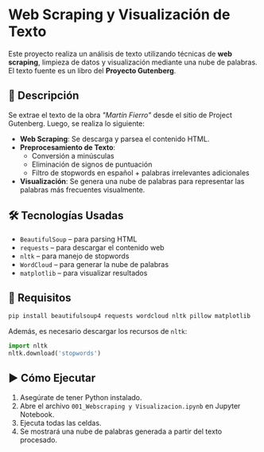 # Web Scraping y Visualización de Texto

Este proyecto realiza un análisis de texto utilizando técnicas de **web scraping**, limpieza de datos y visualización mediante una nube de palabras. El texto fuente es un libro del **Proyecto Gutenberg**.

## 🧠 Descripción

Se extrae el texto de la obra _"Martín Fierro"_ desde el sitio de Project Gutenberg. Luego, se realiza lo siguiente:

- **Web Scraping**: Se descarga y parsea el contenido HTML.
- **Preprocesamiento de Texto**: 
  - Conversión a minúsculas
  - Eliminación de signos de puntuación
  - Filtro de stopwords en español + palabras irrelevantes adicionales
- **Visualización**: Se genera una nube de palabras para representar las palabras más frecuentes visualmente.

## 🛠️ Tecnologías Usadas

- `BeautifulSoup` – para parsing HTML
- `requests` – para descargar el contenido web
- `nltk` – para manejo de stopwords
- `WordCloud` – para generar la nube de palabras
- `matplotlib` – para visualizar resultados

## 📌 Requisitos

```bash
pip install beautifulsoup4 requests wordcloud nltk pillow matplotlib
```

Además, es necesario descargar los recursos de `nltk`:

```python
import nltk
nltk.download('stopwords')
```

## ▶️ Cómo Ejecutar

1. Asegúrate de tener Python instalado.
2. Abre el archivo `001_Webscraping y Visualizacion.ipynb` en Jupyter Notebook.
3. Ejecuta todas las celdas.
4. Se mostrará una nube de palabras generada a partir del texto procesado.
